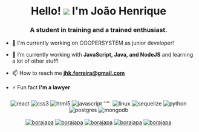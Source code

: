 <h1 align="center">Hello! <img src="https://raw.githubusercontent.com/kaueMarques/kaueMarques/master/hi.gif" width="30px"> I'm João Henrique</h1>
<h3 align="center">A student in training and a trained enthusiast.</h3>
 
- 🔭 I'm currently working on COOPERSYSTEM as junior developer!

- 🌱 I’m currently working with **JavaScript, Java, and NodeJS** and learning a lot of other stuff! 

- 📫 How to reach me **jhk.ferreira@gmail.com**

- ⚡ Fun fact **I'm a lawyer**

<p align="center">
<img src="https://icongr.am/devicon/react-original.svg?size=128&color=currentColor" alt="react" width="20" height="20"/>
<img src="https://icongr.am/devicon/css3-original.svg?size=128&color=currentColor" alt="css3"  width="20" height="20"/>
<img src="https://icongr.am/devicon/html5-original.svg?size=128&color=currentColor" alt="html5"  width="20" height="20"/>
<img src="https://icongr.am/devicon/javascript-original.svg?size=128&color=currentColor" alt="javascript" width="20" height="20"/>
<img src="https://raw.githubusercontent.com/devicons/devicon/master/icons/nodejs/nodejs-original-wordmark.svg" alt="nodejs" width="20" height="20"/>
<img src="https://icongr.am/devicon/linux-plain.svg?size=128&color=currentColor" alt="linux" width="20" height="20"/>
<img src="https://icongr.am/devicon/sequelize-original.svg?size=128&color=currentColor" alt="sequelize" width="20" height="20"/>
<img src="https://icongr.am/devicon/python-original.svg?size=128&color=currentColor" alt="python" width="20" height="20"/>
<img src="https://icongr.am/devicon/postgresql-original.svg?size=128&color=currentColor" alt="postgres" width="20" height="20"/>
<img src="https://icongr.am/devicon/mongodb-original.svg?size=128&color=currentColor" alt="mongodb" width="20" height="20"/> 
</p>

<p align="center">
<a href="https://codepen.io/borajapa" target="blank"><img align="center" src="https://cdn.jsdelivr.net/npm/simple-icons@3.0.1/icons/codepen.svg" alt="borajapa" height="30" width="30" /></a>
<a href="https://twitter.com/borajapa" target="blank"><img align="center" src="https://cdn.jsdelivr.net/npm/simple-icons@3.0.1/icons/twitter.svg" alt="borajapa" height="30" width="30" /></a>
<a href="https://www.linkedin.com/in/ferreirajoaoh/" target="blank"><img align="center" src="https://cdn.jsdelivr.net/npm/simple-icons@3.0.1/icons/linkedin.svg" alt="borajapa" height="30" width="30" /></a>
<a href="https://www.fb.com/eiborajapa" target="blank"><img align="center" src="https://cdn.jsdelivr.net/npm/simple-icons@3.0.1/icons/facebook.svg" alt="borajapa" height="30" width="30" /></a>
<a href="https://www.instagram.com/_borajapa/" target="blank"><img align="center" src="https://cdn.jsdelivr.net/npm/simple-icons@3.0.1/icons/instagram.svg" alt="borajapa" height="30" width="30" /></a>
</p>

<!--
**borajapa/borajapa** is a ✨ _special_ ✨ repository because its `README.md` (this file) appears on your GitHub profile.

Here are some ideas to get you started:

- 🔭 I’m currently working on ...
- 🌱 I’m currently learning ...
- 👯 I’m looking to collaborate on ...
- 🤔 I’m looking for help with ...
- 💬 Ask me about ...
- 📫 How to reach me: ...
- 😄 Pronouns: ...
- ⚡ Fun fact: ...
- 👨‍💻 All of my projects are available at [mayk.brito.net.br](https://mayk.brito.net.br)
-->
